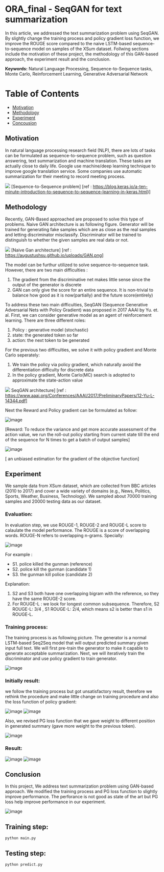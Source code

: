 # ORA_final - SeqGAN for text summarization

In this article, we addressed the text summarization problem using SeqGAN. By slightly change the training process and policy gradient loss function, we improve the ROUGE score compared to the naive LSTM-based sequence-to-sequence model on samples of the XSum dataset. Follwing sections include the motivation of these project, the methodology of this GAN-based approach, the experiment result and the conclusion.

**Keywords:** Natural Language Processing, Sequence-to-Sequence tasks, Monte Carlo, Reinforcement Learning, Generative Adversarial Network

# Table of Contents
- [Motivation](#motivation)
- [Methodology](#methodology)
- [Experiment](#experiment)
- [Concousion](#oncousion)
## Motivation <a name="motivation"></a>
In natural language processing research field (NLP), there are lots of tasks can be formulated as sequence-to-sequence problem, such as question answering, text summarization and machine translation. These tasks are actually close to daily life. Google use machine/deep learning technique to improve google translation service. Some companies use automatic summarization for their meeting to record meeting process.  

![](https://blog.keras.io/img/seq2seq/seq2seq-teacher-forcing.png) 
[Sequence-to-Sequence problem]
[ref : https://blog.keras.io/a-ten-minute-introduction-to-sequence-to-sequence-learning-in-keras.html)]

## Methodology <a name="methodology"></a>
Recently, GAN-Based approached are proposed to solve this type of problems. Naive GAN architecture is as following figure. Generator will be trained for generating fake samples which are as close as the real samples and letting discriminator misclassify. Discriminator will be trained to distinguish to whether the given samples are real data or not. 

![](https://augustushsu.github.io/uploads/GAN.png)
[Naive Gan architecture]
[ref : https://augustushsu.github.io/uploads/GAN.png]

The model can be furthur utilized to solve sequence-to-sequence task. However, there are two main difficulties :
1. The gradient from the discriminative net makes little sense since the output of the generator is discrete
2. GAN can only give the score for an entire sequence. It is non-trivial to balance how good as it is now(partially) and the future score(entirely)

To address these two main difficulties, SeqGAN (Sequence Generative Adversarial Nets with Policy Gradient) was proposed in 2017 AAAI by Yu. et. al. First, we can consider generative model as an agent of reinforcement learning. There are three different roles:
1. Policy : generative model (stochastic)
2. state: the generated token so far
3. action: the next token to be generated

For the previous two difficulties, we solve it with policy gradient and Monte Carlo seperately:
1. We train the policy via policy gradient, which naturally avoid the differentiation difficulty for discrete data
2. In the policy gradient, Monte Carlo(MC) search is adopted to approximate the state-action value

![](https://i.imgur.com/1BwlIDP.png)
SeqGAN architecture]
[ref : https://www.aaai.org/Conferences/AAAI/2017/PreliminaryPapers/12-Yu-L-14344.pdf]

Next the Reward and Policy gradient can be formulated as follow:

![image](https://user-images.githubusercontent.com/22761888/122669722-3ca98c00-d1f1-11eb-9bfe-4fca928f8174.png)

[Reward: To reduce the variance and get more accurate assessment of the action value, we run the roll-out policy starting
from current state till the end of the sequence for N times to
get a batch of output samples]

![image](https://user-images.githubusercontent.com/22761888/122669745-5a76f100-d1f1-11eb-9384-3a39e5164e5b.png)

[ an unbiased estimation for the gradient of the objective function]


## Experiment <a name="experiment"></a>

We sample data from XSum dataset, which are collected from BBC articles (2010 to 2017) and cover a wide variety of domains (e.g., News, Politics, Sports, Weather, Business, Technology). We sampled about 70000 training samples and 20000 testing data as our dataset.

### Evaluation:

In evaluation step, we use ROUGE-1, ROUGE-2 and ROUGE-L score to calaulate the model performance. The ROUGE is a score of overlapping words. ROUGE-N refers to overlapping n-grams.
Specially: 

![image](https://user-images.githubusercontent.com/22761888/122670033-7f1f9880-d1f2-11eb-8e5b-bdc2e2f209b7.png)

For example :
- S1. police killed the gunman (reference)
- S2. police kill the gunman (candidate 1)
- S3. the gunman kill police (candidate 2)

Explanation:
  1. S2 and S3 both have one overlapping bigram with the reference, so they have the same ROUGE-2 score.
  2. For ROUGE-L : we look for longest common subsequence. Therefore, S2 ROUGE-L:  3/4 , S1 ROUGE-L: 2/4, which means s2 is better than s1 in ROUGE-L.

### Training process:

The training process is as following picture. The generator is a normal LSTM-based Seq2Seq model that will output predicted summary given input full text. We will first pre-train the generator to make it capable to generate acceptable summarization. Next, we will iteratively train the discriminator and use policy gradient to train generator.

![image](https://user-images.githubusercontent.com/22761888/122670362-4e406300-d1f4-11eb-8820-d637d6480a8d.png)

### Initially result:

we follow the training process but got unsatisfactory result, therefore we rethink the procedure and make little change on training procedure and also the loss function of policy gradient:

![image](https://user-images.githubusercontent.com/22761888/122670483-ef2f1e00-d1f4-11eb-8d0a-9abed2553bec.png)
![image](https://user-images.githubusercontent.com/22761888/122670490-f6eec280-d1f4-11eb-8df3-1fc4ee640ac3.png)

Also, we revised PG loss function that we gave weight to different position in generated summary (gave more weight to the previous token).

![image](https://user-images.githubusercontent.com/22761888/122670512-0e2db000-d1f5-11eb-9372-5942f6c5c2af.png)


### Result:
![image](https://user-images.githubusercontent.com/22761888/122670538-2c93ab80-d1f5-11eb-89d1-8dc12a14e16e.png)
![image](https://user-images.githubusercontent.com/22761888/122670563-5056f180-d1f5-11eb-9ab1-64dcfca321c7.png)

## Conclusion <a name="conclusion"></a>

In this project, We address text summarization problem using GAN-based approach. We modified the training process and PG loss function to slightly improve performance. The perforance is not good as state of the art but PG loss help improve performance in our experiment.

![image](https://user-images.githubusercontent.com/22761888/122670617-898f6180-d1f5-11eb-94dd-74dd2b07c113.png)


## Training step: 

```
python main.py
```

## Testing step:
```
python predict.py
```


